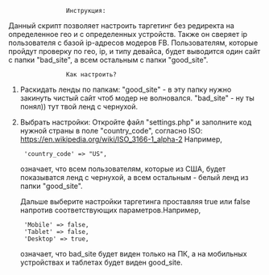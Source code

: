 ﻿					Инструкция:

Данный скрипт позволяет настроить таргетинг без редиректа на определенное гео
и с определенных устройств. Также он сверяет ip пользователя с базой ip-адресов
модеров FB. Пользователям, которые пройдут проверку по гео, ip, и типу девайса,
будет выводится один сайт с папки "bad_site", а всем остальным с папки	"good_site".

					Как настроить?
						      
1. Раскидать ленды по папкам:
	"good_site" - в эту папку нужно закинуть чистый сайт чтоб модер не волновался.
	"bad_site"  - ну ты понял)) тут твой ленд с чернухой.

2. Выбрать настройки:
	Откройте файл "settings.php" и заполните код нужной страны в поле "country_code",
	согласно ISO: https://en.wikipedia.org/wiki/ISO_3166-1_alpha-2
	Например, 
		
		'country_code' => "US",
	
	означает, что всем пользователям, которые из США, будет показыватся ленд
	с чернухой, а всем остальным - белый ленд из папки "good_site".
	
	Дальше выберите настройки таргетинга проставляя true или false напротив
	соответствующих параметров.Например,
	
		'Mobile' => false,
		'Tablet' => false,
		'Desktop' => true,

	означает, что bad_site будет виден только на ПК, а на мобильных устройствах
	и таблетах будет виден good_site.
